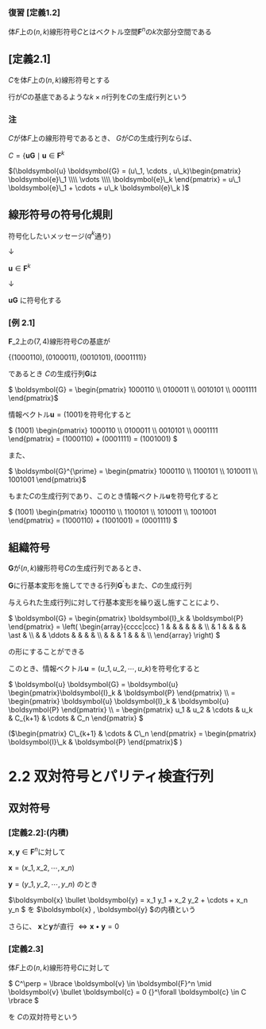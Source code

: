 ### 復習 [定義1.2]
体$F$上の$(n,k)$線形符号$C$とはベクトル空間$\boldsymbol{F}^n$の$k$次部分空間である

## [定義2.1]
$C$を体$F$上の$(n,k)$線形符号とする

行が$C$の基底であるような$k \times n$行列を$C$の生成行列という

### 注
$C$が体$F$上の線形符号であるとき、
$G$が$C$の生成行列ならば、

$C = \lbrace \boldsymbol{u} \boldsymbol{G} \mid \boldsymbol{u} \in \boldsymbol{F}^k$

$(\boldsymbol{u} \boldsymbol{G} =
(u\_1, \cdots , u\_k)\begin{pmatrix} \boldsymbol{e}\_1 \\\\ \vdots \\\\ \boldsymbol{e}\_k \end{pmatrix} 
= u\_1 \boldsymbol{e}\_1 + \cdots + u\_k \boldsymbol{e}\_k
)$

## 線形符号の符号化規則
符号化したいメッセージ($q^k$通り)

$\downarrow$

$\boldsymbol{u} \in \boldsymbol{F}^k$

$\downarrow$

$\boldsymbol{u} \boldsymbol{G}$ に符号化する

### [例 2.1]
$\boldsymbol{F}\_2$上の$(7,4)$線形符号$C$の基底が

$\lbrace (1000110),(0100011),(0010101),(0001111) \rbrace$

であるとき $C$の生成行列$\boldsymbol{G}$は

$ \boldsymbol{G} = \begin{pmatrix} 1000110 \\\\ 0100011 \\\\ 0010101 \\\\ 0001111 \end{pmatrix}$

情報ベクトル$\boldsymbol{u} = (1001)$を符号化すると

$
(1001) \begin{pmatrix} 1000110 \\\\ 0100011 \\\\ 0010101 \\\\ 0001111 \end{pmatrix}
= (1000110) + (0001111) = (1001001)
$

また、

$ \boldsymbol{G}^{\prime} = \begin{pmatrix} 1000110 \\\\ 1100101 \\\\ 1010011 \\\\ 1001001 \end{pmatrix}$

もまた$C$の生成行列であり、このとき情報ベクトル$\boldsymbol{u}$を符号化すると

$
(1001) \begin{pmatrix} 1000110 \\\\ 1100101 \\\\ 1010011 \\\\ 1001001 \end{pmatrix}
= (1000110) + (1001001) = (0001111)
$

## 組織符号
$\boldsymbol{G}$が$(n,k)$線形符号$C$の生成行列であるとき、

$\boldsymbol{G}$に行基本変形を施してできる行列$\boldsymbol{G}^{\prime}$もまた、$C$の生成行列

与えられた生成行列に対して行基本変形を繰り返し施すことにより、

$
\boldsymbol{G} = \begin{pmatrix} \boldsymbol{I}\_k & \boldsymbol{P} \end{pmatrix} = 
\left( \begin{array}{cccc|ccc}
  1 &   &   &   & & & \\\\
    & 1 &   &   &  & \ast  & \\\\
    &   & \ddots &   &  & &  \\\\
    &   &   & 1 &  & &  \\\\
\end{array} \right)
$

の形にすることができる

このとき、情報ベクトル$\boldsymbol{u} = (u\_1, u\_2 , \cdots , u\_k)$を符号化すると

$
\boldsymbol{u} \boldsymbol{G} =
  \boldsymbol{u} \begin{pmatrix}\boldsymbol{I}\_k & \boldsymbol{P} \end{pmatrix} \\\\
  = \begin{pmatrix} \boldsymbol{u} \boldsymbol{I}\_k & \boldsymbol{u} \boldsymbol{P} \end{pmatrix} \\\\
  = \begin{pmatrix} u\_1 & u\_2 & \cdots & u\_k & C\_{k+1} & \cdots & C\_n \end{pmatrix}
$

($\begin{pmatrix} C\_{k+1} & \cdots & C\_n \end{pmatrix} =
\begin{pmatrix} \boldsymbol{I}\_k & \boldsymbol{P} \end{pmatrix}$ )

# 2.2 双対符号とパリティ検査行列
## 双対符号
### [定義2.2]:(内積)
$\boldsymbol{x}, \boldsymbol{y} \in \boldsymbol{F}^n$に対して

$\boldsymbol{x} = (x\_1, x\_2, \cdots , x\_n )$

$\boldsymbol{y} = (y\_1, y\_2, \cdots , y\_n )$ のとき

$\boldsymbol{x} \bullet \boldsymbol{y} = x\_1 y\_1 + x\_2 y\_2 + \cdots + x\_n y\_n $
を $\boldsymbol{x} , \boldsymbol{y} $の内積という

さらに、 $\boldsymbol{x}$と$\boldsymbol{y}$が直行 $\Leftrightarrow \boldsymbol{x} \bullet \boldsymbol{y} = 0$

### [定義2.3]
体$F$上の$(n,k)$線形符号$C$に対して

$
C^\perp =
  \lbrace \boldsymbol{v} \in \boldsymbol{F}^n \mid
  \boldsymbol{v} \bullet \boldsymbol{c} = 0 {}^\forall \boldsymbol{c} \in C
  \rbrace
$

を $C$の双対符号という
